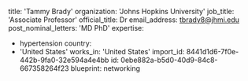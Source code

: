 title: 'Tammy Brady'
organization: 'Johns Hopkins University'
job_title: 'Associate Professor'
official_title: Dr
email_address: tbrady8@jhmi.edu
post_nominal_letters: 'MD PhD'
expertise:
  - hypertension
country:
  - 'United States'
works_in: 'United States'
import_id: 8441d1d6-7f0e-442b-9fa0-32e594a4e4bb
id: 0ebe882a-b5d0-40d9-84c8-667358264f23
blueprint: networking
